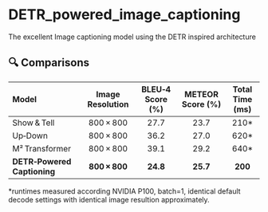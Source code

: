 # DETR_powered_image_captioning
The excellent Image captioning model using the DETR inspired architecture

## 🔍 Comparisons 
| Model                       | Image Resolution | BLEU‑4 Score (%) | METEOR Score (%) | Total Time (ms) |
| :-------------------------- | :--------------: | :--------------: | :--------------: | :-------------:  |
| Show & Tell             |     800 × 800    |       27.7       |       23.7       |       210*       |
| Up‑Down                 |     800 × 800    |       36.2       |       27.0       |       620*       |
| M² Transformer          |     800 × 800    |       39.1       |       29.2       |       640*       |
| **DETR‑Powered Captioning** |     **800 × 800**    |       **24.8**       |       **25.7**       |       **200**       |

*runtimes measured according NVIDIA P100, batch=1, identical default decode settings with identical image resultion approximately.
